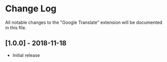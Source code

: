 # Change Log
All notable changes to the "Google Translate" extension will be documented in this file.

## [1.0.0] - 2018-11-18
- Initial release